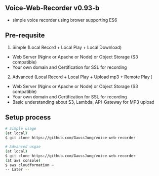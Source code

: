 ## Voice-Web-Recorder v0.93-b 
- simple voice recorder using brower supporting ES6

## Pre-requsite
1) Simple (Local Record + Local Play + Local Download)
- Web Server (Nginx or Apache or Node) or Object Storage (S3 compatible)
- Your own domain and Certification for SSL for recording 
 
2) Advanced (Local Record + Local Play + Upload mp3 + Remote Play )
- Web Server (Nginx or Apache or Node) or Object Storage (S3 compatible) 
- Your own domain and Certification for SSL for recording 
- Basic understanding about S3, Lambda, API-Gateway for MP3 upload 
  
## Setup process 
```bash
# Simple usage 
(at local) 
$ git clone https://github.com/GaussJung/voice-web-recorder 

# Advanced usgae
(at local) 
$ git clone https://github.com/GaussJung/voice-web-recorder
(at aws console) 
$ aws cloudformation ~ 
-- Later -- 
```


